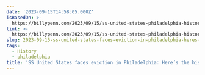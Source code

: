 ```yaml
---
date: '2023-09-15T14:58:05.000Z'
isBasedOn: >-
  https://billypenn.com/2023/09/15/ss-united-states-philadelphia-history-gibbs-shipbuilder-ikea-eviction/
link: >-
  https://billypenn.com/2023/09/15/ss-united-states-philadelphia-history-gibbs-shipbuilder-ikea-eviction/
slug: 2023-09-15-ss-united-states-faces-eviction-in-philadelphia-heres-the-history
tags:
  - History
  - philadelphia
title: 'SS United States faces eviction in Philadelphia: Here’s the history'
---
```


